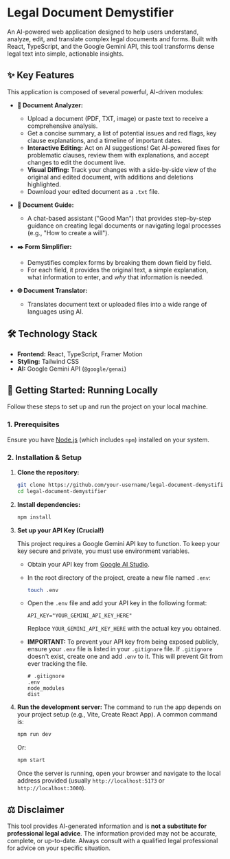 # Legal Document Demystifier

An AI-powered web application designed to help users understand, analyze, edit, and translate complex legal documents and forms. Built with React, TypeScript, and the Google Gemini API, this tool transforms dense legal text into simple, actionable insights.

## ✨ Key Features

This application is composed of several powerful, AI-driven modules:

*   **📄 Document Analyzer:**
    *   Upload a document (PDF, TXT, image) or paste text to receive a comprehensive analysis.
    *   Get a concise summary, a list of potential issues and red flags, key clause explanations, and a timeline of important dates.
    *   **Interactive Editing:** Act on AI suggestions! Get AI-powered fixes for problematic clauses, review them with explanations, and accept changes to edit the document live.
    *   **Visual Diffing:** Track your changes with a side-by-side view of the original and edited document, with additions and deletions highlighted.
    *   Download your edited document as a `.txt` file.

*   **🤖 Document Guide:**
    *   A chat-based assistant ("Good Man") that provides step-by-step guidance on creating legal documents or navigating legal processes (e.g., "How to create a will").

*   **✒️ Form Simplifier:**
    *   Demystifies complex forms by breaking them down field by field.
    *   For each field, it provides the original text, a simple explanation, what information to enter, and *why* that information is needed.

*   **🌐 Document Translator:**
    *   Translates document text or uploaded files into a wide range of languages using AI.

## 🛠️ Technology Stack

*   **Frontend:** React, TypeScript, Framer Motion
*   **Styling:** Tailwind CSS
*   **AI:** Google Gemini API (`@google/genai`)

## 🚀 Getting Started: Running Locally

Follow these steps to set up and run the project on your local machine.

### 1. Prerequisites

Ensure you have [Node.js](https://nodejs.org/) (which includes `npm`) installed on your system.

### 2. Installation & Setup

1.  **Clone the repository:**
    ```bash
    git clone https://github.com/your-username/legal-document-demystifier.git
    cd legal-document-demystifier
    ```

2.  **Install dependencies:**
    ```bash
    npm install
    ```

3.  **Set up your API Key (Crucial!)**

    This project requires a Google Gemini API key to function. To keep your key secure and private, you must use environment variables.

    *   Obtain your API key from [Google AI Studio](https://aistudio.google.com/app/apikey).
    *   In the root directory of the project, create a new file named `.env`:
        ```bash
        touch .env
        ```
    *   Open the `.env` file and add your API key in the following format:
        ```
        API_KEY="YOUR_GEMINI_API_KEY_HERE"
        ```
        Replace `YOUR_GEMINI_API_KEY_HERE` with the actual key you obtained.

    *   **IMPORTANT:** To prevent your API key from being exposed publicly, ensure your `.env` file is listed in your `.gitignore` file. If `.gitignore` doesn't exist, create one and add `.env` to it. This will prevent Git from ever tracking the file.
        ```
        # .gitignore
        .env
        node_modules
        dist
        ```

4.  **Run the development server:**
    The command to run the app depends on your project setup (e.g., Vite, Create React App). A common command is:
    ```bash
    npm run dev
    ```
    Or:
    ```bash
    npm start
    ```
    Once the server is running, open your browser and navigate to the local address provided (usually `http://localhost:5173` or `http://localhost:3000`).

## ⚖️ Disclaimer

This tool provides AI-generated information and is **not a substitute for professional legal advice**. The information provided may not be accurate, complete, or up-to-date. Always consult with a qualified legal professional for advice on your specific situation.
